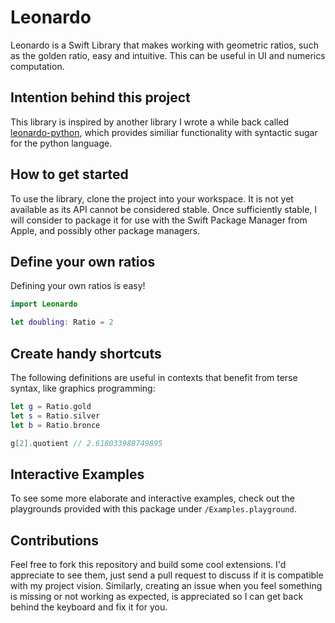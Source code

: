 # Leonardo

Leonardo is a Swift Library that makes working with geometric ratios, such as the golden ratio, easy and intuitive. This can be useful in UI and numerics computation.

## Intention behind this project

This library is inspired by another library I wrote a while back called [leonardo-python](https://github.com/podratz/leonardo-python), which provides similiar functionality with syntactic sugar for the python language.

## How to get started

To use the library, clone the project into your workspace. It is not yet available as its API cannot be considered stable. Once sufficiently stable, I will consider to package it for use with the Swift Package Manager from Apple, and possibly other package managers.

## Define your own ratios

Defining your own ratios is easy!

```swift
import Leonardo

let doubling: Ratio = 2
```

## Create handy shortcuts

The following definitions are useful in contexts that benefit from terse syntax, like graphics programming:

```swift
let g = Ratio.gold
let s = Ratio.silver
let b = Ratio.bronce

g[2].quotient // 2.618033988749895
```

## Interactive Examples

To see some more elaborate and interactive examples, check out the playgrounds provided with this package under `/Examples.playground`.

## Contributions

Feel free to fork this repository and build some cool extensions. I'd appreciate to see them, just send a pull request to discuss if it is compatible with my project vision. Similarly, creating an issue when you feel something is missing or not working as expected, is appreciated so I can get back behind the keyboard and fix it for you.
